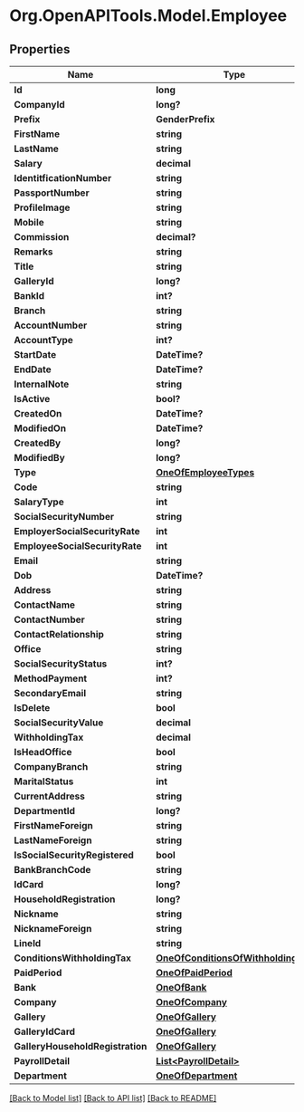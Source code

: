 # Org.OpenAPITools.Model.Employee

## Properties

Name | Type | Description | Notes
------------ | ------------- | ------------- | -------------
**Id** | **long** |  | [optional] 
**CompanyId** | **long?** |  | [optional] 
**Prefix** | **GenderPrefix** |  | [optional] 
**FirstName** | **string** |  | [optional] 
**LastName** | **string** |  | [optional] 
**Salary** | **decimal** |  | [optional] 
**IdentitficationNumber** | **string** |  | [optional] 
**PassportNumber** | **string** |  | [optional] 
**ProfileImage** | **string** |  | [optional] 
**Mobile** | **string** |  | [optional] 
**Commission** | **decimal?** |  | [optional] 
**Remarks** | **string** |  | [optional] 
**Title** | **string** |  | [optional] 
**GalleryId** | **long?** |  | [optional] 
**BankId** | **int?** |  | [optional] 
**Branch** | **string** |  | [optional] 
**AccountNumber** | **string** |  | [optional] 
**AccountType** | **int?** |  | [optional] 
**StartDate** | **DateTime?** |  | [optional] 
**EndDate** | **DateTime?** |  | [optional] 
**InternalNote** | **string** |  | [optional] 
**IsActive** | **bool?** |  | [optional] 
**CreatedOn** | **DateTime?** |  | [optional] 
**ModifiedOn** | **DateTime?** |  | [optional] 
**CreatedBy** | **long?** |  | [optional] 
**ModifiedBy** | **long?** |  | [optional] 
**Type** | [**OneOfEmployeeTypes**](OneOfEmployeeTypes.md) |  | [optional] 
**Code** | **string** |  | [optional] 
**SalaryType** | **int** |  | [optional] 
**SocialSecurityNumber** | **string** |  | [optional] 
**EmployerSocialSecurityRate** | **int** |  | [optional] 
**EmployeeSocialSecurityRate** | **int** |  | [optional] 
**Email** | **string** |  | [optional] 
**Dob** | **DateTime?** |  | [optional] 
**Address** | **string** |  | [optional] 
**ContactName** | **string** |  | [optional] 
**ContactNumber** | **string** |  | [optional] 
**ContactRelationship** | **string** |  | [optional] 
**Office** | **string** |  | [optional] 
**SocialSecurityStatus** | **int?** |  | [optional] 
**MethodPayment** | **int?** |  | [optional] 
**SecondaryEmail** | **string** |  | [optional] 
**IsDelete** | **bool** |  | [optional] 
**SocialSecurityValue** | **decimal** |  | [optional] 
**WithholdingTax** | **decimal** |  | [optional] 
**IsHeadOffice** | **bool** |  | [optional] 
**CompanyBranch** | **string** |  | [optional] 
**MaritalStatus** | **int** |  | [optional] 
**CurrentAddress** | **string** |  | [optional] 
**DepartmentId** | **long?** |  | [optional] 
**FirstNameForeign** | **string** |  | [optional] 
**LastNameForeign** | **string** |  | [optional] 
**IsSocialSecurityRegistered** | **bool** |  | [optional] 
**BankBranchCode** | **string** |  | [optional] 
**IdCard** | **long?** |  | [optional] 
**HouseholdRegistration** | **long?** |  | [optional] 
**Nickname** | **string** |  | [optional] 
**NicknameForeign** | **string** |  | [optional] 
**LineId** | **string** |  | [optional] 
**ConditionsWithholdingTax** | [**OneOfConditionsOfWithholdingTax**](OneOfConditionsOfWithholdingTax.md) |  | [optional] 
**PaidPeriod** | [**OneOfPaidPeriod**](OneOfPaidPeriod.md) |  | [optional] 
**Bank** | [**OneOfBank**](OneOfBank.md) |  | [optional] 
**Company** | [**OneOfCompany**](OneOfCompany.md) |  | [optional] 
**Gallery** | [**OneOfGallery**](OneOfGallery.md) |  | [optional] 
**GalleryIdCard** | [**OneOfGallery**](OneOfGallery.md) |  | [optional] 
**GalleryHouseholdRegistration** | [**OneOfGallery**](OneOfGallery.md) |  | [optional] 
**PayrollDetail** | [**List&lt;PayrollDetail&gt;**](PayrollDetail.md) |  | [optional] 
**Department** | [**OneOfDepartment**](OneOfDepartment.md) |  | [optional] 

[[Back to Model list]](../README.md#documentation-for-models) [[Back to API list]](../README.md#documentation-for-api-endpoints) [[Back to README]](../README.md)

